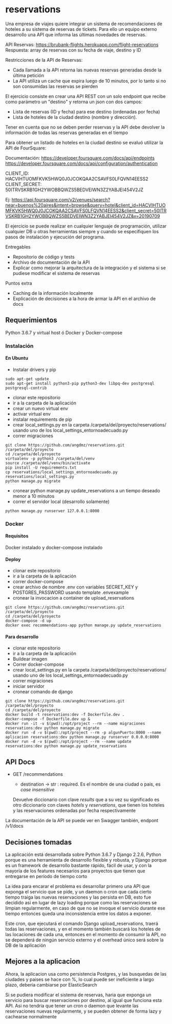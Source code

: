 # reservations

Una empresa de viajes quiere integrar un sistema de recomendaciones de hoteles a su sistema de reservas de tickets. Para ello un equipo externo desarrollo una API que informa las últimas novedades de reservas.

API Reservas: https://brubank-flights.herokuapp.com/flight-reservations
Respuesta: array de reservas con su fecha de viaje, destino y ID

Restricciones de la API de Reservas:

* Cada llamada a la API retorna las nuevas reservas generadas desde la última petición
* La API utiliza un cache que expira luego de 10 minutos, por lo tanto si no son consumidas las reservas se pierden


El ejercicio consiste en crear una API REST con un solo endpoint que recibe como parámetro un "destino" y retorna un json con dos campos: 

* Lista de reservas (ID y fecha) para ese destino (ordenadas por fecha)
* Lista de hoteles de la ciudad destino (nombre y dirección).

Tener en cuenta que no se deben perder reservas y la API debe devolver la información de todas las reservas generadas en el tiempo

Para obtener un listado de hoteles en la ciudad destino se evaluó utilizar la API de FourSquare:

Documentación: 
https://developer.foursquare.com/docs/api/endpoints
https://developer.foursquare.com/docs/api/configuration/authentication

CLIENT_ID: HACVIHTUOMFKVK5HWQ0J0JCOKQAA2CSAVFS0LFQVN14EESS2 
CLIENT_SECRET: 50ITRVSKRB1GH2YWOBBQWZS5BEDVEIWN3Z2YABJEI454V2JZ

Ej: https://api.foursquare.com/v2/venues/search?near=buenos%20aires&intent=browse&query=hotel&client_id=HACVIHTUOMFKVK5HWQ0J0JCOKQAA2CSAVFS0LFQVN14EESS2&client_secret=50ITRVSKRB1GH2YWOBBQWZS5BEDVEIWN3Z2YABJEI454V2JZ&v=20190709


El ejercicio se puede realizar en cualquier lenguaje de programación, utilizar cualquier DB u otras herramientas siempre y cuando se especifiquen los pasos de instalación y ejecución del programa.

Entregables

- Repositorio de código y tests
- Archivo de documentación de la API
- Explicar como mejorar la arquitectura de la integración y el sistema si se pudiese modificar el sistema de reservas

Puntos extra

- Caching de la información localmente
- Explicación de decisiones a la hora de armar la API en el archivo de docs

## Requerimientos

Python 3.6.7 y virtual host
 ó
Docker y Docker-compose

### Instalación
#### En Ubuntu

 - Instalar drivers y pip
```
sudo apt-get update
sudo apt-get install python3-pip python3-dev libpq-dev postgresql postgresql-contrib
```

 - clonar este repositorio
 - ir a la carpeta de la aplicación
 - crear un nuevo virtual env
 - activar virtual env
 - instalar requirements de pip
 - crear local_settings.py en la carpeta /carpeta/del/proyecto/reservations/ usando uno de los local_settings_entornoadecuado.py
 - correr migraciones
```
git clone https://github.com/angdmz/reservations.git /carpeta/del/proyecto
cd /carpeta/del/proyecto
virtualenv -p python3 /carpeta/del/venv
source /carpeta/del/venv/bin/activate
pip install -U requirements.txt
cp reservations/local_settings_entornoadecuado.py reservations/local_settings.py 
python manage.py migrate
```

 - cronear python manage.py update_reservations a un tiempo deseado menor a 10 minutos
 - correr el servidor local (desarrollo solamente)

```
python manage.py runserver 127.0.0.1:8000
```

### Docker
#### Requisitos
Docker instalado y docker-compose instalado

#### Deploy
 - clonar este repositorio
 - ir a la carpeta de la aplicación
 - correr docker-compose
 - crear archivo de nombre .env con variables SECRET_KEY y POSTGRES_PASSWORD usando template .envexample
 - cronear la invocacion a container de upload_reservations
```
git clone https://github.com/angdmz/reservations.git /carpeta/del/proyecto
cd /carpeta/del/proyecto
docker-compose -d up
docker exec recommendations-app python manage.py update_reservations
```


#### Para desarrollo
 - clonar este repositorio
 - ir a la carpeta de la aplicación
 - Buildear imagen
 - Correr docker-compose
 - crear local_settings.py en la carpeta /carpeta/del/proyecto/reservations/ usando uno de los local_settings_entornoadecuado.py
 - correr migraciones
 - iniciar servidor
 - cronear comando de django

```
git clone https://github.com/angdmz/reservations.git /carpeta/del/proyecto
cd /carpeta/del/proyecto
docker build -t reservations:dev -f Dockerfile.dev .
docker-compose -f Dockerfile.dev up &
docker run -it -v $(pwd):/opt/project --rm --name migraciones reservations:dev python manage.py migrate
docker run -d -v $(pwd):/opt/project --rm -p algunPuerto:8000 --name aplicacion reservations:dev python manage.py runserver 0.0.0.0:8000
docker run -d -v $(pwd):/opt/project --rm --name update reservations:dev python manage.py update_reservations
```

## API Docs

- GET /recommendations
    -  destination -> str : required. Es el nombre de una ciudad o pais, es *case insensitive* 
    
    Devuelve diccionario con clave *results* que a su vez su significado es otro diccionario con claves *hotels* y *reservations*, que tienen los hoteles y las reservaciones ordenadas por fecha respectivamente
    
La documentación de la API se puede ver en Swagger también, endpont /v1/docs

## Decisiones tomadas

La aplicación está desarrollada sobre Python 3.6.7 y Django 2.2.6, Python porque es una herramienta de desarrollo flexible y robusta, y Django porque es un framework de desarrollo bastante rápido, fácil de usar, y con la mayoría de los features necesarios para proyectos que tienen que entregarse en período de tiempo corto

La idea para encarar el problema es desarrollar primero una API que exponga el servicio que se pide,
 y un daemon o cron que cada cierto tiempo traiga las nuevas reservaciones y las persista en DB, esto fue decidido así 
 en lugar de lazy loading porque como las reservaciones se limpian regularmente, en caso de que no se invoque el servicio durante ese tiempo entonces queda una inconsistencia entre los datos a exponer.

Este cron, que ejecutará el comando Django upload_reservations, traerá todas las reservaciones, y en el momento también buscará los hoteles de las locaciones de cada una, entonces en el momento de consumir la API, no se dependerá de ningún servicio externo y el overhead único será sobre la DB de la aplicación

## Mejores a la aplicacion

Ahora, la aplicacion usa como persistencia Postgres, y las busquedas de las ciudades y paises se hace con %, lo cual puede ser ineficiente a largo plazo, deberia cambiarse por ElasticSearch

Si se pudiera modificar el sistema de reservas, haria que exponga un servicio para buscar reservaciones por destino, al igual que funciona esta API. Asi no tendria que tener un cron o daemon que levante las reservaciones nuevas regularmente, y se pueden obtener de forma lazy y cachearse normalmente